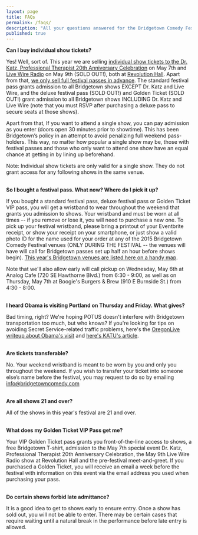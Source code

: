 ```yaml
---
layout: page
title: FAQs
permalink: /faqs/
description: "All your questions answered for the Bridgetown Comedy Festival in 2015!"
published: true
---
```


**Can I buy individual show tickets?**

Yes! Well, sort of. This year we are selling [individual show tickets to the Dr. Katz, Professional Therapist 20th Anniversary Celebration](https://www.ticketfly.com/purchase/event/796489) on May 7th and [Live Wire Radio](https://www.ticketfly.com/purchase/event/772911?utm_source=TICKETBUTTON) on May 9th (SOLD OUT!), both at [Revolution Hall](http://www.revolutionhallpdx.com/). Apart from that, [we only sell full festival passes in advance](http://www.eventbrite.com/e/2015-bridgetown-comedy-festival-may-7-10-tickets-15878613360). The standard festival pass grants admission to all Bridgetown shows EXCEPT Dr. Katz and Live Wire, and the deluxe festival pass (SOLD OUT!) and Golden Ticket (SOLD OUT!) grant admission to all Bridgetown shows INCLUDING Dr. Katz and Live Wire (note that you must RSVP after purchasing a deluxe pass to secure seats at those shows).

Apart from that, If you want to attend a single show, you can pay admission as you enter (doors open 30 minutes prior to showtime). This has been Bridgetown’s policy in an attempt to avoid penalizing full weekend pass-holders. This way, no matter how popular a single show may be, those with festival passes and those who only want to attend one show have an equal chance at getting in by lining up beforehand.

Note: Individual show tickets are only valid for a single show. They do not grant access for any following shows in the same venue.
<br>
<br>

**So I bought a festival pass. What now? Where do I pick it up?**

If you bought a standard festival pass, deluxe festival pass or Golden Ticket VIP pass, you will get a wristband to wear throughout the weekend that grants you admission to shows. Your wristband and must be worn at all times -- if you remove or lose it, you will need to purchase a new one. To pick up your festival wristband, please bring a printout of your Eventbrite receipt, or show your receipt on your smartphone, or just show a valid photo ID for the name used for your order at any of the 2015 Bridgetown Comedy Festival venues (ONLY DURING THE FESTIVAL -- the venues will have will call for Bridgetown passes set up half an hour before shows begin). [This year's Bridgetown venues are listed here on a handy map](http://www.bridgetowncomedy.com/venues).

Note that we'll also allow early will call pickup on Wednesday, May 6th at Analog Cafe (720 SE Hawthorne Blvd.) from 6:30 - 9:00, as well as on Thursday, May 7th at Boogie's Burgers & Brew (910 E Burnside St.) from 4:30 - 8:00.
<br>
<br>

**I heard Obama is visiting Portland on Thursday and Friday. What gives?**

Bad timing, right? We're hoping POTUS doesn't interfere with Bridgetown transportation too much, but who knows? If you're looking for tips on avoiding Secret Service-related traffic problems, here's the [OregonLive writeup about Obama's visit](http://www.oregonlive.com/commuting/index.ssf/2015/05/obama_portland_visit_traffic_t.html) and [here's KATU's article](http://www.katu.com/politics/President-Barack-Obama-visit-to-Portland-this-week-to-cause-traffic-delays-302676791.html).
<br>
<br>

**Are tickets transferable?**

No. Your weekend wristband is meant to be worn by you and only you throughout the weekend. If you wish to transfer your ticket into someone else’s name before the festival, you may request to do so by emailing [info@bridgetowncomedy.com](mailto:info@bridgetowncomedy.com)
<br>
<br>

**Are all shows 21 and over?**

All of the shows in this year's festival are 21 and over.
<br>
<br>

**What does my Golden Ticket VIP Pass get me?**

Your VIP Golden Ticket pass grants you front-of-the-line access to shows, a free Bridgetown T-shirt, admission to the May 7th special event Dr. Katz, Professional Therapist 20th Anniversary Celebration, the May 9th Live Wire Radio show at Revolution Hall and the pre-festival meet-and-greet. If you purchased a Golden Ticket, you will receive an email a week before the festival with information on this event via the email address you used when purchasing your pass.
<br>
<br>

**Do certain shows forbid late admittance?**

It is a good idea to get to shows early to ensure entry. Once a show has sold out, you will not be able to enter. There may be certain cases that require waiting until a natural break in the performance before late entry is allowed.
